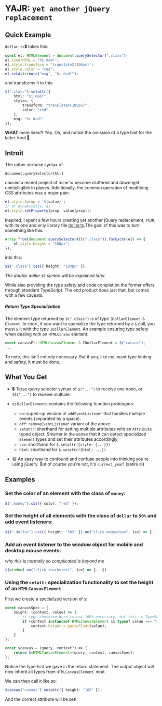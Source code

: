 # YAJR: `yet another jQuery replacement`

## Quick Example

`dollar.ts`💲 takes this:

```ts
const el: HTMLElement = document.querySelector(".class");
el.innerHTML = "hi mom!";
el.style.transform = "translateX(100px)";
el.style.color = "red";
el.setAttribute("msg", "hi dad!");
```

and transforms it to this:

```ts
$(".class").setattr({
    html: "hi mom!",
    styles: {
        transform: "translateX(100px)",
        color: "red"
    },
    msg: "hi dad!"
});
```

**WHAT** more lines?! Yep. Oh, and notice the omission of a type hint for the latter. kool 🧊.

## Introit

The rather verbose syntax of

    document.querySelector[All]

caused a recent project of mine to become cluttered and downright unintelligible in places. Additionally, the common operation of modifying CSS attributes was a major pain:

```ts
el.style.$prop = `${value}`;
// or dynamically, as
el.style.setProperty(prop, value[prop]);
```

Inspired, I spent a few hours creating yet another jQuery replacement, `YAJR`, with its one and only library file [dollar.ts](src/dollar.ts).The goal of this was to turn something like this:

```ts
Array.from(document.querySelectorAll(".class")).forEach((el) => {
    el.style.height = "100px";
});
```

into this:

```ts
$$(".class").css({ height: "100px" });
```

_The double dollar `$$` syntax will be explained later._

While also providing the type safety and code completion the former offers through standard TypeScript. The end product does just that, but comes with a few caveats:

##### Return Type Specialization

The element type returned by `$(".class")` is of type `IDollarElement & Element`. In short, if you want to specialize the type returned by a `$` call, you must `&` it with the type `IDollarElement`. An example ensuring type safety when dealing with an `HTMLCanvas` element:

```ts
const canvasEl: HTMLCanvasElement & IDollarElement = $("canvas");
...
```

To note, this isn't entirely necessary. But if you, like me, want type hinting and safety, it must be done.

## What You Get

-   💲 Terse query selector syntax of `$("...")` to receive one node, or `$$("...")` to receive multiple.

-   💵 `DollarElement`s contains the following function prototypes:

    -   `on`: suped-up version of `addEventListener` that handles multiple events (separated by a space).
    -   `off`: `removeEventListener` variant of the above.
    -   `setattr`: shorthand for setting multiple attributes with an `Attribute` typed object. Smarter in the sense that it can detect specialized `Element` types and set their attributes accordingly.
    -   `css`: shorthand for `$.setattr({style: {...}})`
    -   `html`: shorthand for `$.setattr({html: ...})`

-   😄 An easy way to confound and confuse people into thinking you're using jQuery. But of course you're not, it's `current_year`! (satire 🙄)

## Examples

### Set the color of an element with the class of `money`:

```ts
$(".money").css({ color: "red" });
```

### Set the height of all elements with the class of `dollar` to `50%` and add event listeners:

```ts
$$(".dollar").css({ height: "50%" }).on("click mousedown", (ev) => {...});
```

### Add an event listener to the window object for mobile and desktop mouse events:

_why this is normally so complicated is beyond me_

```ts
$(window).on("click touchstart", (ev) => {...})
```

### Using the `setattr` specialization functionality to set the height of an `HTMLCanvasElement`.

First we create a specialized version of `$`:

```ts
const canvasSpec = {
    height: (context, value) => {
        // type checking here is not 100% necessary, but this is TypeScript...
        if (context instanceof HTMLCanvasElement && typeof value === "string") {
            context.height = parseFloat(value);
        }
    }
};

const $canvas = (query, context?) => {
    return $<HTMLCanvasElement>(query, context, canvasSpec);
};
```

Notice the type hint we gave in the return statement. The output object will now inherit all types from `HTMLCanvasElement`. neat.

We can then call it like so:

```ts
$canvas("canvas").setattr({ height: "100" });
```

And the correct attribute will be set!

